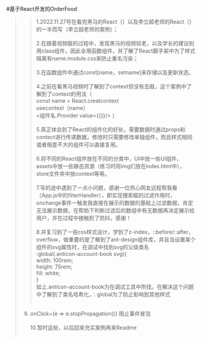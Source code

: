 #基于React开发的OrderFood
>>1.2022.11.27号在看完黑马的React（）以及李立超老师的React（）的一半而写（李立超老师的案例）；<br><br>
>2.在跟着视频敲的过程中，发现黑马的视频较老，以及学长的建议别用class组件，因此全用函数组件，并了解了React脚手架中为了样式隔离有name.module.css来防止重名污染；<br><br>
>3.在函数组件中通过const[name，setname]来存储以及更新状态。<br><br>
>4.之前在看黑马视频时了解到了context但没有去敲，这个案例中了解到了context的用法（  <br>const name = React.creatcontext <br>usecontext（name）<br> <组件名.Provider value={{}}/> ）<br><br>
>5.真正体会到了React的组件化的好处，需要数据时通过props和contect进行传递数据，修改时只需要修改单独组件，而且样式相同或者相差不大的组件可以直接复用。<br><br>
>6.将不同的React组件放在不同的分类中，UI中放一些UI组件，assets中放一些静态资源（练习时将img们放在index.html中），store文件夹中放context等等。<br><br>
>7.写的途中遇到了一点小问题，感谢一位热心网友远程帮我看（App.js中的filterHandler），即实现搜索框的过滤作用时，onchange事件一触发我直接在展示的数据的基础上过滤数据，肯定无法展示数据，在帮助下判断过滤后的数组中有无数据再决定展示给用户，并在过程中接触到了防抖，感谢！<br><br>
>8.并复习到了一些css样式设计，学到了z-index，::before/::after，overflow，做重要的是了解到了ant-design组件库，并且当设置某个组件的svg属性时，在调试中找到svg的父级类名<br>
:global(.anticon-account-book svg){<br>
    width: 100rem;<br>
    height: 75rem;<br>
    fill: white;<br>
}<br>
如上.anticon-account-book为在调试工具中所找，在解决这个问题中了解到了类名哈希化，：global为了防止影响到其他样式<br><br>
>9. onClick={e => e.stopPropagation()} 阻止事件冒泡<br><br>
>10.暂时这些，以后回来充实案例再来Readme<br><br>
